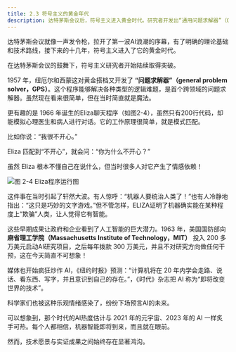 ```yaml
---
title: 2.3 符号主义的黄金年代
description: 达特茅斯会议后，符号主义进入黄金时代。研究者开发出“通用问题求解器”（GPS）和聊天程序ELIZA等早期AI程序，引发了公众的极大兴趣和媒体的热炒。政府与企业的大量资金投入也极大地推动了人工智能领域的发展，整个社会对AI的未来充满了乐观的预期。
---
```


达特茅斯会议就像一声发令枪，拉开了第一波AI浪潮的序幕，有了明确的理论基础和技术路线，接下来的十几年，符号主义进入了它的黄金时代。

在达特茅斯会议的鼓舞下，符号主义研究者开始陆续取得突破。

1957 年，纽厄尔和西蒙这对黄金搭档又开发了 **“问题求解器”（general problem solver，GPS）**。这个程序能够解决各种类型的逻辑难题，是首个跨领域的问题求解器。虽然现在看来很简单，但在当时简直就是魔法。

更有趣的是 1966 年诞生的Eliza聊天程序（如图2-4），虽然只有200行代码，却能模拟心理医生和病人进行对话。它的工作原理很简单，就是模式匹配。

比如你说：“我很不开心。”

Eliza 匹配到“不开心”，就会问：“你为什么不开心？”

虽然 Eliza 根本不懂自己在说什么，但当时很多人对它产生了情感依赖！

![图 2-4 Eliza程序运行图](https://cdn.isboyjc.com/ai-evolution/1756134443825.png)

这件事在当时引起了轩然大波。有人惊呼：“机器人要统治人类了！”也有人冷静地指出：“这只是巧妙的文字游戏。”但不管怎样，ELIZA证明了机器确实能在某种程度上“欺骗”人类，让人觉得它有智能。

这些早期成果让政府和企业看到了人工智能的巨大潜力。1963 年，美国国防部向 **麻省理工学院（Massachusetts Institute of Technology，MIT）** 投入 200 多万美元启动AI研究项目，之后每年拨款 300 万美元，并且不对研究方向做任何干预，这在今天简直不可想象！

媒体也开始疯狂炒作 AI，《纽约时报》预测：“计算机将在 20 年内学会走路、说话、看东西、写字，并且意识到自己的存在。”，《时代》杂志把 AI 称为“即将改变世界的技术”。

科学家们也被这种乐观情绪感染了，纷纷下场预言AI的未来。

可以想象到，那个时代的AI热度估计与 2021 年的元宇宙、2023 年的 AI 一样炙手可热。每个人都相信，机器智能即将到来，而且就在眼前。

然而，技术愿景与实证成果之间始终存在显著鸿沟。